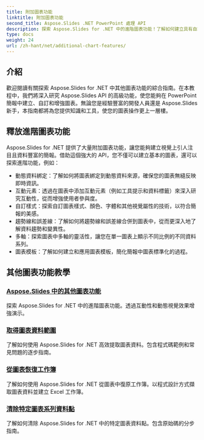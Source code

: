 ```yaml
---
title: 附加圖表功能
linktitle: 附加圖表功能
second_title: Aspose.Slides .NET PowerPoint 處理 API
description: 探索 Aspose.Slides for .NET 中的進階圖表功能！了解如何建立具有自訂樣式、趨勢線等的動態互動式圖表。透過強大的數據視覺化提升您的簡報。
type: docs
weight: 24
url: /zh-hant/net/additional-chart-features/
---
```


## 介紹

歡迎閱讀有關探索 Aspose.Slides for .NET 中其他圖表功能的綜合指南。在本教程中，我們將深入研究 Aspose.Slides API 的高級功能，使您能夠在 PowerPoint 簡報中建立、自訂和增強圖表。無論您是經驗豐富的開發人員還是 Aspose.Slides 新手，本指南都將為您提供知識和工具，使您的圖表操作更上一層樓。

## 釋放進階圖表功能

Aspose.Slides for .NET 提供了大量附加圖表功能，讓您能夠建立視覺上引人注目且資料豐富的簡報。借助這個強大的 API，您不僅可以建立基本的圖表，還可以探索進階功能，例如：

- 動態資料綁定：了解如何將圖表綁定到動態資料來源，確保您的圖表無縫反映即時資訊。
- 互動元素：透過在圖表中添加互動元素（例如工具提示和資料標籤）來深入研究互動性，從而增強使用者參與度。
- 自訂樣式：探索自訂圖表樣式、顏色、字體和其他視覺屬性的技術，以符合簡報的美感。
- 趨勢線和誤差線：了解如何將趨勢線和誤差線合併到圖表中，從而更深入地了解資料趨勢和變異性。
- 多軸：探索圖表中多軸的靈活性，讓您在單一圖表上顯示不同比例的不同資料系列。
- 圖表模板：了解如何建立和應用圖表模板，簡化簡報中圖表標準化的過程。

## 其他圖表功能教學
### [Aspose.Slides 中的其他圖表功能](./additional-chart-features/)
探索 Aspose.Slides for .NET 中的進階圖表功能。透過互動性和動態視覺效果增強演示。
### [取得圖表資料範圍](./chart-get-range/)
了解如何使用 Aspose.Slides for .NET 高效提取圖表資料。包含程式碼範例和常見問題的逐步指南。
### [從圖表恢復工作簿](./chart-recover-workbook/)
了解如何使用 Aspose.Slides for .NET 從圖表中復原工作簿。以程式設計方式擷取圖表資料並建立 Excel 工作簿。
### [清除特定圖表系列資料點](./clear-specific-chart-series-data-points-data/)
了解如何清除 Aspose.Slides for .NET 中的特定圖表資料點。包含原始碼的分步指南。